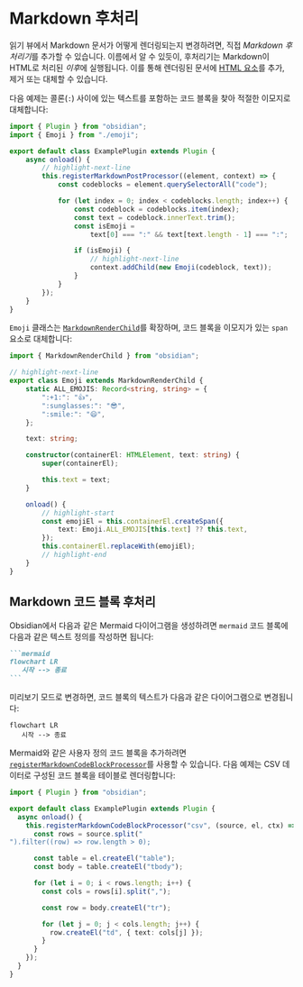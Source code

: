 # Markdown 후처리

읽기 뷰에서 Markdown 문서가 어떻게 렌더링되는지 변경하려면, 직접 *Markdown 후처리기*를 추가할 수 있습니다. 이름에서 알 수 있듯이, 후처리기는 Markdown이 HTML로 처리된 *이후*에 실행됩니다. 이를 통해 렌더링된 문서에 [HTML 요소](../user-interface/html-elements.md)를 추가, 제거 또는 대체할 수 있습니다.

다음 예제는 콜론(`:`) 사이에 있는 텍스트를 포함하는 코드 블록을 찾아 적절한 이모지로 대체합니다:

```ts title="main.ts"
import { Plugin } from "obsidian";
import { Emoji } from "./emoji";

export default class ExamplePlugin extends Plugin {
    async onload() {
        // highlight-next-line
        this.registerMarkdownPostProcessor((element, context) => {
            const codeblocks = element.querySelectorAll("code");

            for (let index = 0; index < codeblocks.length; index++) {
                const codeblock = codeblocks.item(index);
                const text = codeblock.innerText.trim();
                const isEmoji =
                    text[0] === ":" && text[text.length - 1] === ":";

                if (isEmoji) {
                    // highlight-next-line
                    context.addChild(new Emoji(codeblock, text));
                }
            }
        });
    }
}
```

`Emoji` 클래스는 [`MarkdownRenderChild`](../reference/typescript/classes/MarkdownRenderChild.md)를 확장하며, 코드 블록을 이모지가 있는 `span` 요소로 대체합니다:

```ts title="emoji.ts"
import { MarkdownRenderChild } from "obsidian";

// highlight-next-line
export class Emoji extends MarkdownRenderChild {
    static ALL_EMOJIS: Record<string, string> = {
        ":+1:": "👍",
        ":sunglasses:": "😎",
        ":smile:": "😄",
    };

    text: string;

    constructor(containerEl: HTMLElement, text: string) {
        super(containerEl);

        this.text = text;
    }

    onload() {
        // highlight-start
        const emojiEl = this.containerEl.createSpan({
            text: Emoji.ALL_EMOJIS[this.text] ?? this.text,
        });
        this.containerEl.replaceWith(emojiEl);
        // highlight-end
    }
}
```

## Markdown 코드 블록 후처리

Obsidian에서 다음과 같은 Mermaid 다이어그램을 생성하려면 `mermaid` 코드 블록에 다음과 같은 텍스트 정의를 작성하면 됩니다:

````md
```mermaid
flowchart LR
   시작 --> 종료
```
````

미리보기 모드로 변경하면, 코드 블록의 텍스트가 다음과 같은 다이어그램으로 변경됩니다:

```mermaid
flowchart LR
   시작 --> 종료
```

Mermaid와 같은 사용자 정의 코드 블록을 추가하려면 [`registerMarkdownCodeBlockProcessor`](../reference/typescript/classes/Plugin_2.md#registermarkdowncodeblockprocessor)를 사용할 수 있습니다. 다음 예제는 CSV 데이터로 구성된 코드 블록을 테이블로 렌더링합니다:

```ts title="main.ts"
import { Plugin } from "obsidian";

export default class ExamplePlugin extends Plugin {
  async onload() {
    this.registerMarkdownCodeBlockProcessor("csv", (source, el, ctx) => {
      const rows = source.split("
").filter((row) => row.length > 0);

      const table = el.createEl("table");
      const body = table.createEl("tbody");

      for (let i = 0; i < rows.length; i++) {
        const cols = rows[i].split(",");

        const row = body.createEl("tr");

        for (let j = 0; j < cols.length; j++) {
          row.createEl("td", { text: cols[j] });
        }
      }
    });
  }
}
```
